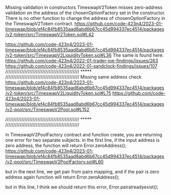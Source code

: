 Missing validation in constructors
TimeswapV2Token misses zero-address validation on the address of the chosenOptionFactory set in the constructor.
There is no other function to change the address of chosenOptionFactory in the TimeswapV2Token contract.
https://github.com/code-423n4/2023-01-timeswap/blob/ef4c84fb8535aad8abd6b67cc45d994337ec4514/packages/v2-token/src/TimeswapV2Token.sol#L42

https://github.com/code-423n4/2023-01-timeswap/blob/ef4c84fb8535aad8abd6b67cc45d994337ec4514/packages/v2-token/src/TimeswapV2LiquidityToken.sol#L36
The same is found here:
https://github.com/code-423n4/2022-01-trader-joe-findings/issues/263
https://github.com/code-423n4/2022-01-sandclock-findings/issues/107
////////////////////////////////////////////// ***** //////////////////////////////////////////////
Missing same address check
https://github.com/code-423n4/2023-01-timeswap/blob/ef4c84fb8535aad8abd6b67cc45d994337ec4514/packages/v2-token/src/TimeswapV2LiquidityToken.sol#L75
https://github.com/code-423n4/2023-01-timeswap/blob/ef4c84fb8535aad8abd6b67cc45d994337ec4514/packages/v2-pool/src/TimeswapV2Pool.sol#L152

////////////////////////////////////////////// ***** //////////////////////////////////////////////

in TimeswapV2PoolFactory contract and function create, you are returning one error for two separate subjects. 
in the first line, if the input address is zero address, the function will return Error.zeroAddress();
https://github.com/code-423n4/2023-01-timeswap/blob/ef4c84fb8535aad8abd6b67cc45d994337ec4514/packages/v2-pool/src/TimeswapV2PoolFactory.sol#L60

but in the next line, we get pair from pairs mapping, and if the pair is zero address again function will return Error.zeroAddress();

but in this line, I think we should return this error, Error.pairalreadyexist();